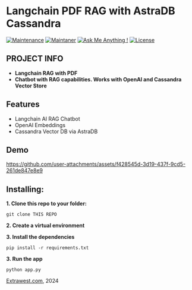 #  Langchain PDF RAG with AstraDB Cassandra
[![Maintenance](https://img.shields.io/badge/Maintained%3F-yes-green.svg)]()
[![Maintaner](https://img.shields.io/static/v1?label=Andriy%20Gulak&message=Maintainer&color=red)](mailto:andriy.gulak@extrawest.com)
[![Ask Me Anything !](https://img.shields.io/badge/Ask%20me-anything-1abc9c.svg)](https://github.com/extrawest/langchain_rag_astradb/issues)
[![License](https://img.shields.io/badge/License-Apache_2.0-blue.svg)](https://opensource.org/licenses/Apache-2.0)

## PROJECT INFO
- **Langchain RAG with PDF**
- **Chatbot with RAG capabilities. Works with OpenAI and Cassandra Vector Store**

## Features
- Langchain AI RAG Chatbot
- OpenAI Embeddings  
- Cassandra Vector DB via AstraDB 

## Demo
https://github.com/user-attachments/assets/f428545d-3d19-437f-9cd5-261de847e8e9



## Installing:
**1. Clone this repo to your folder:**

```
git clone THIS REPO
```

**2. Create a virtual environment**

**3. Install the dependencies**

```
pip install -r requirements.txt
```
**3. Run the app**

```
python app.py
```

[Extrawest.com](https://www.extrawest.com), 2024


